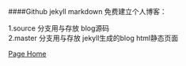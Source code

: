 ####Github jekyll markdown 免费建立个人博客：

1.source 分支用与存放 blog源码  
2.master 分支用与存放 jekyll生成的blog html静态页面

[Page Home](http://zoushuai518.github.io)

